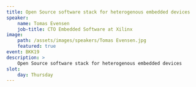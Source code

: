 ```yaml
---
title: Open Source software stack for heterogenous embedded devices
speaker:
    name: Tomas Evensen
    job-title: CTO Embedded Software at Xilinx
image:
    path: /assets/images/speakers/Tomas Evensen.jpg
    featured: true
event: BKK19
description: >
    Open Source software stack for heterogenous embedded devices
slot:
    day: Thursday
---
```

